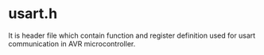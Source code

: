 # usart.h
It is header file which contain function and register definition used for  usart communication in AVR microcontroller. 
